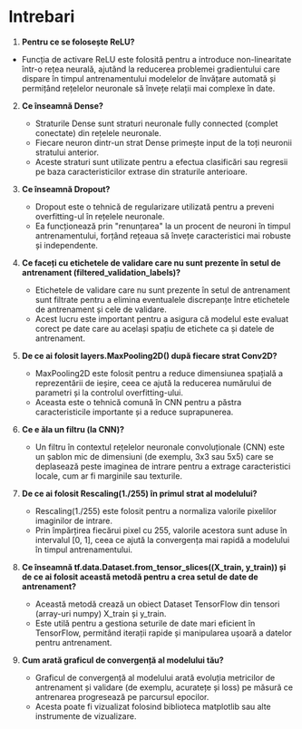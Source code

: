 # Intrebari


1. **Pentru ce se folosește ReLU?**
- Funcția de activare ReLU este folosită pentru a introduce non-linearitate într-o rețea neurală,
ajutând la reducerea problemei gradientului care dispare în timpul antrenamentului modelelor de învățare automată
și permițând rețelelor neuronale să învețe relații mai complexe în date.

2. **Ce înseamnă Dense?**
   - Straturile Dense sunt straturi neuronale fully connected (complet conectate) din rețelele neuronale.
   - Fiecare neuron dintr-un strat Dense primește input de la toți neuronii stratului anterior.
   - Aceste straturi sunt utilizate pentru a efectua clasificări sau regresii pe baza caracteristicilor extrase din straturile anterioare.

3. **Ce înseamnă Dropout?**
   - Dropout este o tehnică de regularizare utilizată pentru a preveni overfitting-ul în rețelele neuronale.
   - Ea funcționează prin "renunțarea" la un procent de neuroni în timpul antrenamentului, forțând rețeaua să învețe caracteristici mai robuste și independente.

4. **Ce faceți cu etichetele de validare care nu sunt prezente în setul de antrenament (filtered_validation_labels)?**
   - Etichetele de validare care nu sunt prezente în setul de antrenament sunt filtrate pentru a elimina eventualele discrepanțe
     între etichetele de antrenament și cele de validare.
   - Acest lucru este important pentru a asigura că modelul este evaluat corect pe date care au același spațiu de etichete ca și datele de antrenament.

5. **De ce ai folosit layers.MaxPooling2D() după fiecare strat Conv2D?**
   - MaxPooling2D este folosit pentru a reduce dimensiunea spațială a reprezentării de ieșire,
     ceea ce ajută la reducerea numărului de parametri și la controlul overfitting-ului.
   - Aceasta este o tehnică comună în CNN pentru a păstra caracteristicile importante și a reduce suprapunerea.

6. **Ce e ăla un filtru (la CNN)?**
   - Un filtru în contextul rețelelor neuronale convoluționale (CNN) este un șablon mic de dimensiuni (de exemplu, 3x3 sau 5x5)
     care se deplasează peste imaginea de intrare pentru a extrage caracteristici locale, cum ar fi marginile sau texturile.

7. **De ce ai folosit Rescaling(1./255) în primul strat al modelului?**
   - Rescaling(1./255) este folosit pentru a normaliza valorile pixelilor imaginilor de intrare.
   - Prin împărțirea fiecărui pixel cu 255, valorile acestora sunt aduse în intervalul [0, 1],
     ceea ce ajută la convergența mai rapidă a modelului în timpul antrenamentului.

8. **Ce înseamnă tf.data.Dataset.from_tensor_slices((X_train, y_train)) și de ce ai folosit această metodă pentru a crea setul de date de antrenament?**
   - Această metodă crează un obiect Dataset TensorFlow din tensori (array-uri numpy) X_train și y_train.
   - Este utilă pentru a gestiona seturile de date mari eficient în TensorFlow, permitând iterații rapide și manipularea ușoară a datelor pentru antrenament.

9. **Cum arată graficul de convergență al modelului tău?**
   - Graficul de convergență al modelului arată evoluția metricilor de antrenament și validare (de exemplu, acuratețe și loss)
     pe măsură ce antrenarea progresează pe parcursul epocilor.
   - Acesta poate fi vizualizat folosind biblioteca matplotlib sau alte instrumente de vizualizare.
